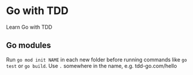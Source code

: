 # Go with TDD
Learn Go with TDD


## Go modules

Run `go mod init NAME` in each new folder before running commands like `go test` or `go build`. Use `.` somewhere in the name, e.g. tdd-go.com/hello
